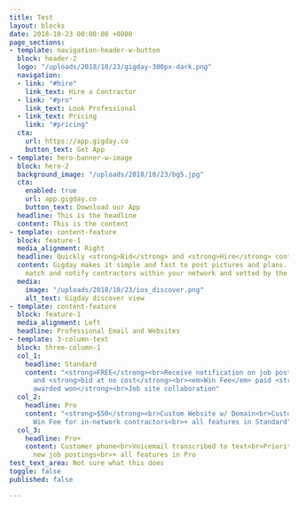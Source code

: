 ```yaml
---
title: Test
layout: blocks
date: 2018-10-23 00:00:00 +0000
page_sections:
- template: navigation-header-w-button
  block: header-2
  logo: "/uploads/2018/10/23/gigday-300px-dark.png"
  navigation:
  - link: "#hire"
    link_text: Hire a Contractor
  - link: "#pro"
    link_text: Look Professional
  - link_text: Pricing
    link: "#pricing"
  cta:
    url: https://app.gigday.co
    button_text: Get App
- template: hero-banner-w-image
  block: hero-2
  background_image: "/uploads/2018/10/23/bg5.jpg"
  cta:
    enabled: true
    url: app.gigday.co
    button_text: Download our App
  headline: This is the headline
  content: This is the content
- template: content-feature
  block: feature-1
  media_alignment: Right
  headline: Quickly <strong>Bid</strong> and <strong>Hire</strong> contractors
  content: Gigday makes it simple and fast to post pictures and plans. We instantly
    match and notify contractors within your network and vetted by the community
  media:
    image: "/uploads/2018/10/23/ios_discover.png"
    alt_text: Gigday discover view
- template: content-feature
  block: feature-1
  media_alignment: Left
  headline: Professional Email and Websites
- template: 3-column-text
  block: three-column-1
  col_1:
    headline: Standard
    content: "<strong>FREE</strong><br>Receive notification on job posting<br>Chat
      and <strong>bid at no cost</strong><br><em>Win Fee</em> paid <strong>only when
      awarded won</strong><br>Job site collaboration"
  col_2:
    headline: Pro
    content: "<strong>$50</strong><br>Custom Website w/ Domain<br>Custom Email<br>No
      Win Fee for in-network contractors<br>+ all features in Standard"
  col_3:
    headline: Pro+
    content: Customer phone<br>Voicemail transcribed to text<br>Priority access to
      new job postings<br>+ all features in Pro
test_text_area: Not sure what this does
toggle: false
published: false

---
```

